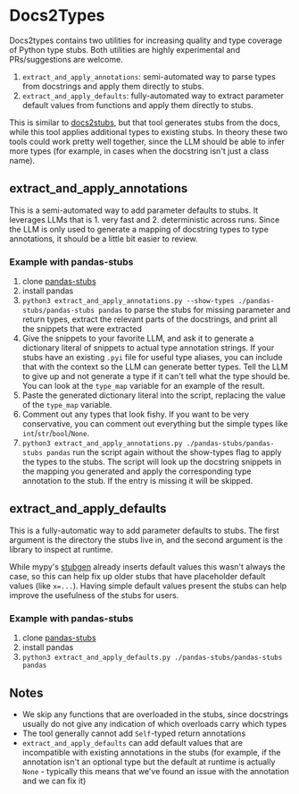 # Docs2Types

Docs2types contains two utilities for increasing quality and type coverage of Python type stubs. Both utilities are highly experimental and PRs/suggestions are welcome.

1. `extract_and_apply_annotations`: semi-automated way to parse types from docstrings and apply them directly to stubs.
2. `extract_and_apply_defaults`: fully-automated way to extract parameter default values from functions and apply them directly to stubs.

This is similar to [docs2stubs](https://github.com/gramster/docs2stubs), but that tool generates stubs from the docs, while this tool applies additional types to existing stubs. In theory these two tools could work pretty well together, since the LLM should be able to infer more types (for example, in cases when the docstring isn't just a class name).

## extract_and_apply_annotations

This is a semi-automated way to add parameter defaults to stubs. It leverages LLMs that is 1. very fast and 2. deterministic across runs. Since the LLM is only used to generate a mapping of docstring types to type annotations, it should be a little bit easier to review.

### Example with pandas-stubs

1. clone [pandas-stubs](https://github.com/pandas-dev/pandas-stubs)
2. install pandas
3. `python3 extract_and_apply_annotations.py --show-types ./pandas-stubs/pandas-stubs pandas` to parse the stubs for missing parameter and return types, extract the relevant parts of the docstrings, and print all the snippets that were extracted
4. Give the snippets to your favorite LLM, and ask it to generate a dictionary literal of snippets to actual type annotation strings. If your stubs have an existing `.pyi` file for useful type aliases, you can include that with the context so the LLM can generate better types. Tell the LLM to give up and not generate a type if it can't tell what the type should be. You can look at the `type_map` variable for an example of the result.
5. Paste the generated dictionary literal into the script, replacing the value of the `type_map` variable.
6. Comment out any types that look fishy. If you want to be very conservative, you can comment out everything but the simple types like `int`/`str`/`bool`/`None`.
7. `python3 extract_and_apply_annotations.py ./pandas-stubs/pandas-stubs pandas` run the script again without the show-types flag to apply the types to the stubs. The script will look up the docstring snippets in the mapping you generated and apply the corresponding type annotation to the stub. If the entry is missing it will be skipped.


## extract_and_apply_defaults

This is a fully-automatic way to add parameter defaults to stubs. The first argument is the directory the stubs live in, and the second argument is the library to inspect at runtime.

While mypy's [stubgen](https://mypy.readthedocs.io/en/stable/stubgen.html) already inserts default values this wasn't always the case, so this can help fix up older stubs that have placeholder default values (like `x=...`). Having simple default values present the stubs can help improve the usefulness of the stubs for users.

### Example with pandas-stubs

1. clone [pandas-stubs](https://github.com/pandas-dev/pandas-stubs)
2. install pandas
3. `python3 extract_and_apply_defaults.py ./pandas-stubs/pandas-stubs pandas`

## Notes

- We skip any functions that are overloaded in the stubs, since docstrings usually do not give any indication of which overloads carry which types
- The tool generally cannot add `Self`-typed return annotations
- `extract_and_apply_defaults` can add default values that are incompatible with existing annotations in the stubs (for example, if the annotation isn't an optional type but the default at runtime is actually `None` - typically this means that we've found an issue with the annotation and we can fix it)